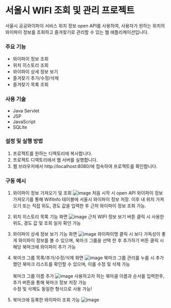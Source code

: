 # 서울시 WIFI 조회 및 관리 프로젝트

서울시 공공와이파이 서비스 위치 정보 open API를 사용하여, 사용자가 원하는 위치의 와이파이 정보를 조회하고 즐겨찾기로 관리할 수 있는 웹 애플리케이션입니다.

### 주요 기능
- 와이파이 정보 조회
- 위치 히스토리 조회
- 와이파이 상세 정보 보기
- 즐겨찾기 추가/수정/삭제
- 즐겨찾기 목록 조회


### 사용 기술
- Java Servlet
- JSP
- JavaScript
- SQLite

### 설정 및 실행 방법
1. 프로젝트를 원하는 디렉토리에 복사합니다.
2. 프로젝트 디렉토리에서 웹 서버를 실행합니다.
3. 웹 브라우저에서 http://localhost:8080/에 접속하여 프로젝트를 확인합니다.

### 구동 예시
1. 와이파이 정보 가져오기 및 조회
![image](https://user-images.githubusercontent.com/121083077/233823472-e78a9c04-8510-4c56-b9db-883df6bc44fa.png)
처음 시작 시 open API 와이파이 정보 가져오기를 통해 WifiInfo 테이블에 서울시 와이파이 정보 저장. 이후 내 위치 가져오기 또는 직접 위도, 경도 값을 입력한 후 근처 와이파이 정보 조회 가능.

2. 위치 히스토리 목록 기능 화면
![image](https://user-images.githubusercontent.com/121083077/233823537-45a28fb0-cf69-416a-a550-58a198f56684.png)
근처 WIFI 정보 보기 버튼 클릭 시 사용한 위도, 경도 값 및 조회 일자 확인 가능

3. 와이파이 상세 정보 보기 기능 화면
![image](https://user-images.githubusercontent.com/121083077/233823654-85f6ee6a-d6d3-4ac8-8266-4b62234c870a.png)
와이파이명 클릭 시 보다 가독성이 좋게 와이파이 정보를 볼 수 있으며, 북마크 그룹을 선택 한 후 추가하기 버튼 클릭 시 해당 북마크에 와이파이 추가 가능

4. 북마크 그룹 목록/추가/수정/삭제 화면
![image](https://user-images.githubusercontent.com/121083077/233823705-7d3bfea1-6518-4e46-9869-9ba84e97e3d9.png)
북마크 그룹 관리를 누를 시 추가했던 북마크 리스트를 확인할 수 있으며, 이를 수정 및 삭제 가능<br><br>
북마크 그룹 이름 추가 
![image](https://user-images.githubusercontent.com/121083077/233823747-0d897c57-d5a9-4a52-bc62-57f5c0f1e8fc.png)
사용하고자 하는 북마큼 이름과 순서를 입력한후, 추가 버튼을 통해 북마크 정보 저장 가능<br>
수정 및 삭제도 동일한 형식으로 사용 가능!

5. 북마크에 등록한 와이파이 조회 가능
![image](https://user-images.githubusercontent.com/121083077/233823801-eee0a0e8-d271-415b-8be6-89fa512ea92d.png)

